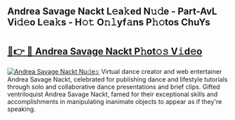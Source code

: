 ## Andrea Savage Nackt L𝚎a𝚔ed N𝚞𝚍e - Part-AvL Vi𝚍𝚎o L𝚎a𝚔s - H𝚘𝚝 O𝚗𝚕yf𝚊ns P𝚑𝚘tos ChuYs

# <h2><a href="http://kf10jwo.oniu.top/?m=Andrea+Savage+Nackt">🔗👉 🔴 Andrea Savage Nackt P𝚑ot𝚘𝚜 V𝚒d𝚎o</a></h2>

[![Andrea Savage Nackt Nu𝚍e𝚜](https://i.imgur.com/0qMVB7G.gif)](http://kf10jwo.oniu.top/?m=Andrea+Savage+Nackt)
Virtual dance creator and web entertainer Andrea Savage Nackt, celebrated for publishing dance and lifestyle tutorials through solo and collaborative dance presentations and brief clips. Gifted ventriloquist Andrea Savage Nackt, famed for their exceptional skills and accomplishments in manipulating inanimate objects to appear as if they're speaking.  
